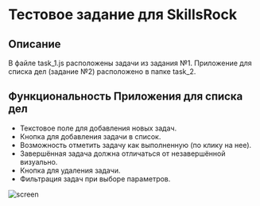 # Тестовое задание для SkillsRock

## Описание

В файле task_1.js расположены задачи из задания №1. Приложение для списка дел (задание №2) расположено в папке task_2.

## Функциональность Приложения для списка дел

   - Текстовое поле для добавления новых задач.
   - Кнопка для добавления задачи в список.
   - Возможность отметить задачу как выполненную (по клику на нее).
   - Завершённая задача должна отличаться от незавершённой визуально.
   - Кнопка для удаления задачи.
   - Фильтрация задач при выборе параметров.

![screen](https://github.com/user-attachments/assets/03d1f22f-87b8-4e8c-b2eb-1e209476d555)